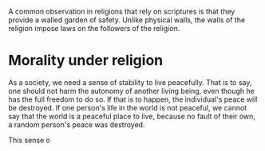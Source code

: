 A common observation in religions that rely on scriptures is that they provide a walled garden of safety. Unlike physical walls, the walls of the religion impose laws on the followers of the religion.







# Morality under religion
As a society, we need a sense of stability to live peacefully. That is to say, one should not harm the autonomy of another living being, even though he has the full freedom to do so. If that is to happen, the individual's peace will be destroyed. If one person's life in the world is not peaceful, we cannot say that the world is a peaceful place to live, because no fault of their own, a random person's peace was destroyed.

This sense o